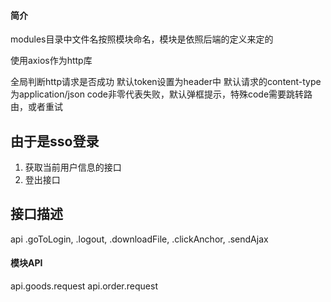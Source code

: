 #### 简介
modules目录中文件名按照模块命名，模块是依照后端的定义来定的

使用axios作为http库

全局判断http请求是否成功
    默认token设置为header中
    默认请求的content-type为application/json
    code非零代表失败，默认弹框提示，特殊code需要跳转路由，或者重试

## 由于是sso登录
1. 获取当前用户信息的接口
1. 登出接口

## 接口描述
api
    .goToLogin,
    .logout,
    .downloadFile,
    .clickAnchor,
    .sendAjax

#### 模块API
api.goods.request
api.order.request
